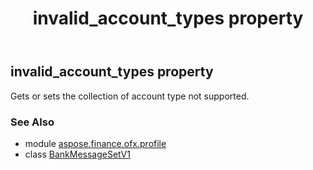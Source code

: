 ﻿---
title: invalid_account_types property
second_title: Aspose.Finance for Python via .NET API References
description: 
type: docs
weight: 60
url: /python-net/aspose.finance.ofx.profile/bankmessagesetv1/invalid_account_types/
is_root: false
---

## invalid_account_types property


Gets or sets the collection of account type not supported.

### See Also
* module [aspose.finance.ofx.profile](../../)
* class [BankMessageSetV1](/finance/python-net/aspose.finance.ofx.profile/bankmessagesetv1)
